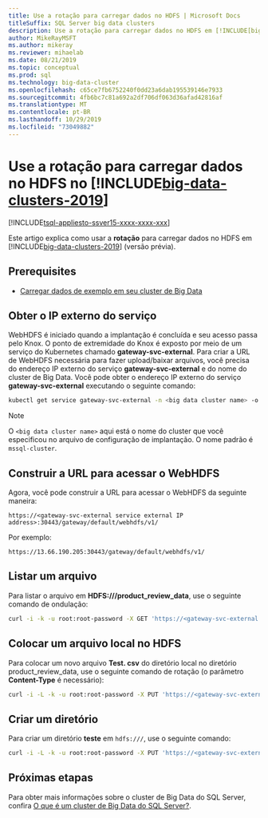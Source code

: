 ```yaml
---
title: Use a rotação para carregar dados no HDFS | Microsoft Docs
titleSuffix: SQL Server big data clusters
description: Use a rotação para carregar dados no HDFS em [!INCLUDE[big-data-clusters-2019](../includes/ssbigdataclusters-ver15.md)].
author: MikeRayMSFT
ms.author: mikeray
ms.reviewer: mihaelab
ms.date: 08/21/2019
ms.topic: conceptual
ms.prod: sql
ms.technology: big-data-cluster
ms.openlocfilehash: c65ce7fb6752240f0dd23a6dab195539146e7933
ms.sourcegitcommit: 4fb6bc7c81a692a2df706df063d36afad42816af
ms.translationtype: MT
ms.contentlocale: pt-BR
ms.lasthandoff: 10/29/2019
ms.locfileid: "73049882"
---
```

# <a name="use-curl-to-load-data-into-hdfs-on-includebig-data-clusters-2019includesssbigdataclusters-ss-novermd"></a>Use a rotação para carregar dados no HDFS no [!INCLUDE[big-data-clusters-2019](../includes/ssbigdataclusters-ss-nover.md)]

[!INCLUDE[tsql-appliesto-ssver15-xxxx-xxxx-xxx](../includes/tsql-appliesto-ssver15-xxxx-xxxx-xxx.md)]

Este artigo explica como usar a **rotação** para carregar dados no HDFS em [!INCLUDE[big-data-clusters-2019](../includes/ssbigdataclusters-ver15.md)] (versão prévia).

## <a id="prereqs"></a> Prerequisites

- [Carregar dados de exemplo em seu cluster de Big Data](tutorial-load-sample-data.md)

## <a name="obtain-the-service-external-ip"></a>Obter o IP externo do serviço

WebHDFS é iniciado quando a implantação é concluída e seu acesso passa pelo Knox. O ponto de extremidade do Knox é exposto por meio de um serviço do Kubernetes chamado **gateway-svc-external**.  Para criar a URL de WebHDFS necessária para fazer upload/baixar arquivos, você precisa do endereço IP externo do serviço **gateway-svc-external** e do nome do cluster de Big Data. Você pode obter o endereço IP externo do serviço **gateway-svc-external** executando o seguinte comando:

```bash
kubectl get service gateway-svc-external -n <big data cluster name> -o json | jq -r .status.loadBalancer.ingress[0].ip
```

> [!NOTE]
> O `<big data cluster name>` aqui está o nome do cluster que você especificou no arquivo de configuração de implantação. O nome padrão é `mssql-cluster`.

## <a name="construct-the-url-to-access-webhdfs"></a>Construir a URL para acessar o WebHDFS

Agora, você pode construir a URL para acessar o WebHDFS da seguinte maneira:

`https://<gateway-svc-external service external IP address>:30443/gateway/default/webhdfs/v1/`

Por exemplo:

`https://13.66.190.205:30443/gateway/default/webhdfs/v1/`

## <a name="list-a-file"></a>Listar um arquivo

Para listar o arquivo em **HDFS:///product_review_data**, use o seguinte comando de ondulação:

```bash
curl -i -k -u root:root-password -X GET 'https://<gateway-svc-external IP external address>:30443/gateway/default/webhdfs/v1/product_review_data/?op=liststatus'
```

## <a name="put-a-local-file-into-hdfs"></a>Colocar um arquivo local no HDFS

Para colocar um novo arquivo **Test. csv** do diretório local no diretório product_review_data, use o seguinte comando de rotação (o parâmetro **Content-Type** é necessário):

```bash
curl -i -L -k -u root:root-password -X PUT 'https://<gateway-svc-external IP external address>:30443/gateway/default/webhdfs/v1/product_review_data/test.csv?op=create' -H 'Content-Type: application/octet-stream' -T 'test.csv'
```

## <a name="create-a-directory"></a>Criar um diretório

Para criar um diretório **teste** em `hdfs:///`, use o seguinte comando:

```bash
curl -i -L -k -u root:root-password -X PUT 'https://<gateway-svc-external IP external address>:30443/gateway/default/webhdfs/v1/test?op=MKDIRS'
```

## <a name="next-steps"></a>Próximas etapas

Para obter mais informações sobre o cluster de Big Data do SQL Server, confira [O que é um cluster de Big Data do SQL Server?](big-data-cluster-overview.md).
